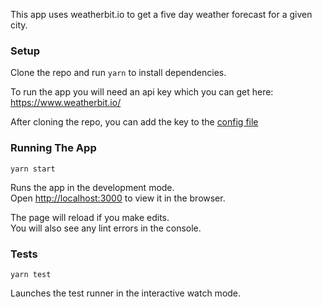 This app uses weatherbit.io to get a five day weather forecast for a given city.

### Setup

Clone the repo and run `yarn` to install dependencies.

To run the app you will need an api key which you can get here: https://www.weatherbit.io/

After cloning the repo, you can add the key to the [config file](src/config.js)

### Running The App

`yarn start`

Runs the app in the development mode.<br />
Open [http://localhost:3000](http://localhost:3000) to view it in the browser.

The page will reload if you make edits.<br />
You will also see any lint errors in the console.

### Tests

`yarn test`

Launches the test runner in the interactive watch mode.

